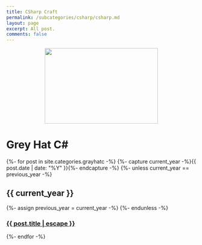 ```yaml
---
title: CSharp Craft
permalink: /subcategories/csharp/csharp.md
layout: page
excerpt: All post.
comments: false
---
```



<p align="center">
 <img src="https://user-images.githubusercontent.com/29004603/75462714-9dd79b80-59bf-11ea-8e6b-575765733340.png" width="300" height="200">
</p>

# Grey Hat C#

{%- for post in site.categories.grayhatc -%}
	  {%- capture current_year -%}{{ post.date | date: "%Y" }}{%- endcapture -%}
	  {%- unless current_year == previous_year -%}
	    <h2>{{ current_year }}</h2>
	    {%- assign previous_year = current_year -%}
	  {%- endunless -%}
	  <article class="post-item">
	    <h3 class="post-item-title">
	      <a href="{{ post.url }}">{{ post.title | escape }}</a>
	    </h3> 
	  </article>
{%- endfor -%}


